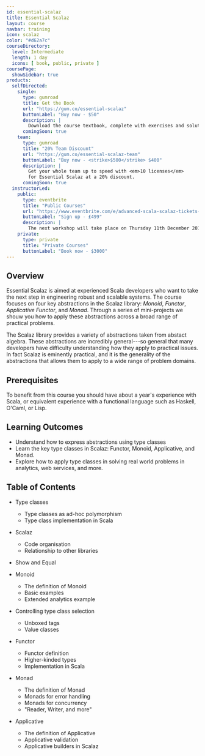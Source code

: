 ```yaml
---
id: essential-scalaz
title: Essential Scalaz
layout: course
navbar: training
icon: scalaz
color: "#d62a7c"
courseDirectory:
  level: Intermediate
  length: 1 day
  icons: [ book, public, private ]
coursePage:
  showSidebar: true
products:
  selfDirected:
    single:
      type: gumroad
      title: Get the Book
      url: "https://gum.co/essential-scalaz"
      buttonLabel: "Buy now - $50"
      description: |
        Download the course textbook, complete with exercises and solutions, in HTML, PDF, and ePub formats.
      comingSoon: true
    team:
      type: gumroad
      title: "20% Team Discount"
      url: "https://gum.co/essential-scalaz-team"
      buttonLabel: "Buy now - <strike>$500</strike> $400"
      description: |
        Get your whole team up to speed with <em>10 licenses</em>
        for Essential Scalaz at a 20% discount.
      comingSoon: true
  instructorLed:
    public:
      type: eventbrite
      title: "Public Courses"
      url: "https://www.eventbrite.com/e/advanced-scala-scalaz-tickets-13536468943"
      buttonLabel: "Sign up - £499"
      description: |
        The next workshop will take place on Thursday 11th December 2014 at Wallacespace St Pancras.
    private:
      type: private
      title: "Private Courses"
      buttonLabel: "Book now - $3000"
---
```


## Overview

Essential Scalaz is aimed at experienced Scala developers who want to take the next step in engineering robust and scalable systems. The course focuses on four key abstractions in the Scalaz library: *Monoid*, *Functor*, *Applicative Functor*, and *Monad*. Through a series of mini-projects we shouw you how to apply these abstractions across a broad range of practical problems.

The Scalaz library provides a variety of abstractions taken from abstact algebra. These abstractions are incredibly general---so general that many developers have difficulty understanding how they apply to practical issues. In fact Scalaz is eminently practical, and it is the generality of the abstractions that allows them to apply to a wide range of problem domains.

## Prerequisites

To benefit from this course you should have about a year's experience with Scala, or equivalent experience with a functional language such as Haskell, O'Caml, or Lisp.

## Learning Outcomes

- Understand how to express abstractions using type classes
- Learn the key type classes in Scalaz: Functor, Monoid, Applicative, and Monad.
- Explore how to apply type classes in solving real world problems in analytics, web services, and more.

## Table of Contents

- Type classes
  - Type classes as ad-hoc polymorphism
  - Type class implementation in Scala

- Scalaz
  - Code organisation
  - Relationship to other libraries

- Show and Equal

- Monoid
  - The definition of Monoid
  - Basic examples
  - Extended analytics example

- Controlling type class selection
  - Unboxed tags
  - Value classes

- Functor
  - Functor definition
  - Higher-kinded types
  - Implementation in Scala

- Monad
  - The definition of Monad
  - Monads for error handling
  - Monads for concurrency
  - "Reader, Writer, and more"

- Applicative
  - The definition of Applicative
  - Applicative validation
  - Applicative builders in Scalaz
